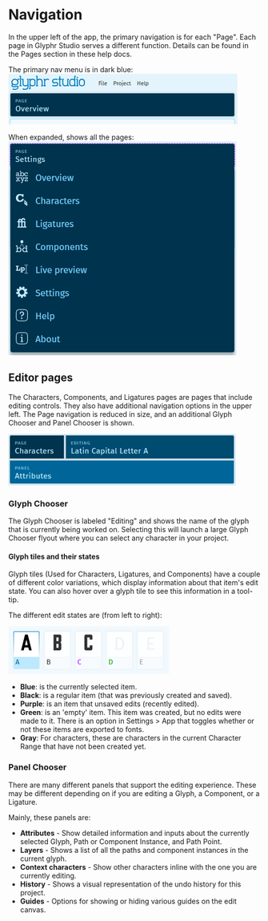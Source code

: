 # Navigation

In the upper left of the app, the primary navigation is for each "Page". Each page in Glyphr Studio serves a different function. Details can be found in the Pages section in these help docs.

The primary nav menu is in dark blue:
![Primary navigation](../img/nav_primary.png)

When expanded, shows all the pages:
![Expanded navigation](../img/nav_page-expanded.png)

## Editor pages

The Characters, Components, and Ligatures pages are pages that include editing controls. They also have additional navigation options in the upper left. The Page navigation is reduced in size, and an additional Glyph Chooser and Panel Chooser is shown.

![Editor page navigation](../img/nav_editor-page.png)

### Glyph Chooser

The Glyph Chooser is labeled "Editing" and shows the name of the glyph that is currently being worked on. Selecting this will launch a large Glyph Chooser flyout where you can select any character in your project.

#### Glyph tiles and their states

Glyph tiles (Used for Characters, Ligatures, and Components) have a couple of different color variations, which display information about that item's edit state. You can also hover over a glyph tile to see this information in a tool-tip.

The different edit states are (from left to right):

![Glyph tile edit states](../img/glyph-tile-state-colors.png)

 - **Blue**: is the currently selected item.
 - **Black**: is a regular item (that was previously created and saved).
 - **Purple**: is an item that unsaved edits (recently edited).
 - **Green**: is an 'empty' item. This item was created, but no edits were made to it. There is an option in Settings > App that toggles whether or not these items are exported to fonts.
 - **Gray**: For characters, these are characters in the current Character Range that have not been created yet.

### Panel Chooser

There are many different panels that support the editing experience. These may be different depending on if you are editing a Glyph, a Component, or a Ligature.

Mainly, these panels are:

- **Attributes** - Show detailed information and inputs about the currently selected Glyph, Path or Component Instance, and Path Point.
- **Layers** - Shows a list of all the paths and component instances in the current glyph.
- **Context characters** - Show other characters inline with the one you are currently editing.
- **History** - Shows a visual representation of the undo history for this project.
- **Guides** - Options for showing or hiding various guides on the edit canvas.
